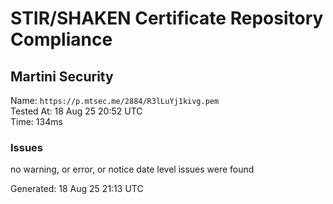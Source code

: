 # STIR/SHAKEN Certificate Repository Compliance

## Martini Security

Name: `https://p.mtsec.me/2884/R3lLuYj1kivg.pem`\
Tested At: 18 Aug 25 20:52 UTC\
Time: 134ms

### Issues

no warning, or error, or notice date level issues were found

Generated: 18 Aug 25 21:13 UTC